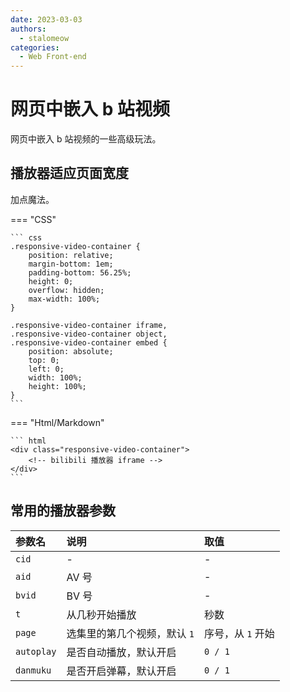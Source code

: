 ```yaml
---
date: 2023-03-03
authors:
  - stalomeow
categories:
  - Web Front-end
---
```


# 网页中嵌入 b 站视频

网页中嵌入 b 站视频的一些高级玩法。

<!-- more -->

## 播放器适应页面宽度

加点魔法。

=== "CSS"

    ``` css
    .responsive-video-container {
        position: relative;
        margin-bottom: 1em;
        padding-bottom: 56.25%;
        height: 0;
        overflow: hidden;
        max-width: 100%;
    }

    .responsive-video-container iframe,
    .responsive-video-container object,
    .responsive-video-container embed {
        position: absolute;
        top: 0;
        left: 0;
        width: 100%;
        height: 100%;
    }
    ```

=== "Html/Markdown"

    ``` html
    <div class="responsive-video-container">
        <!-- bilibili 播放器 iframe -->
    </div>
    ```

## 常用的播放器参数

|参数名|说明|取值|
|:-|:-|:-|
|`cid`|-|-|
|`aid`|AV 号|-|
|`bvid`|BV 号|-|
|`t`|从几秒开始播放|秒数|
|`page`|选集里的第几个视频，默认 `1`|序号，从 `1` 开始|
|`autoplay`|是否自动播放，默认开启|`0 / 1`|
|`danmuku`|是否开启弹幕，默认开启|`0 / 1`|


[^1]: [https://sunete.github.io/tutorial/bilibili-video-adapts-to-the-width/](https://sunete.github.io/tutorial/bilibili-video-adapts-to-the-width/)
[^2]: [https://www.sunzhongwei.com/video-websites-embed-bilibili-iframe-code-video-disable-play-automatically](https://www.sunzhongwei.com/video-websites-embed-bilibili-iframe-code-video-disable-play-automatically)